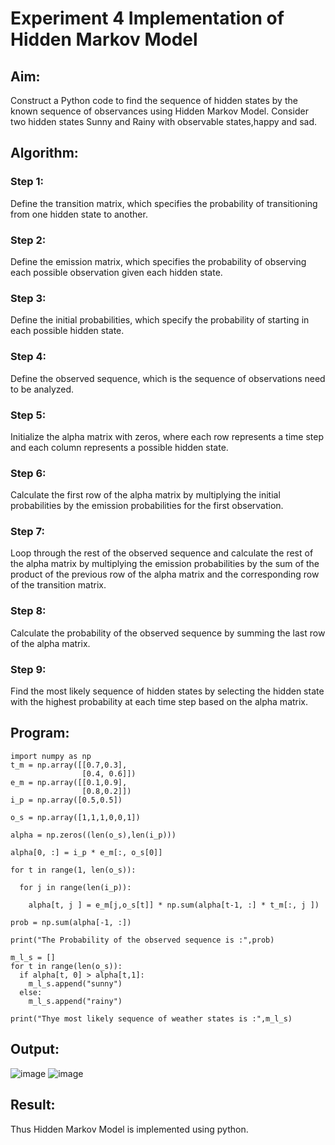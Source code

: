 # Experiment 4 Implementation of Hidden Markov Model

## Aim: 
Construct a Python code to find the sequence of hidden states by the known sequence of observances using Hidden Markov Model. Consider two hidden states Sunny and Rainy with observable states,happy and sad.

## Algorithm:

### Step 1:
Define the transition matrix, which specifies the probability of transitioning from  one hidden state to another.
### Step 2:
Define the emission matrix, which specifies the probability of observing each possible observation given each hidden state.
### Step 3:
Define the initial probabilities, which specify the probability of starting in each possible hidden state.
### Step 4:
Define the observed sequence, which is the sequence of observations need to  be analyzed.
### Step 5:
Initialize the alpha matrix with zeros, where each row represents a time step and each column represents a possible hidden state.
### Step 6:
Calculate the first row of the alpha matrix by multiplying the initial  probabilities by the emission probabilities for the first observation.
### Step 7:
Loop through the rest of the observed sequence and calculate the rest of the alpha matrix by multiplying the emission probabilities by the sum of the product of the previous row of the alpha matrix and the corresponding row of the transition matrix.
### Step 8:
Calculate the probability of the observed sequence by summing the last row of the alpha matrix.
### Step 9:
Find the most likely sequence of hidden states by selecting the hidden state with the highest probability at each time step based on the alpha matrix.

## Program:

```
import numpy as np
t_m = np.array([[0.7,0.3],
                [0.4, 0.6]])
e_m = np.array([[0.1,0.9],
                [0.8,0.2]])
i_p = np.array([0.5,0.5])

o_s = np.array([1,1,1,0,0,1])

alpha = np.zeros((len(o_s),len(i_p)))

alpha[0, :] = i_p * e_m[:, o_s[0]]

for t in range(1, len(o_s)):

  for j in range(len(i_p)):

    alpha[t, j ] = e_m[j,o_s[t]] * np.sum(alpha[t-1, :] * t_m[:, j ])

prob = np.sum(alpha[-1, :])

print("The Probability of the observed sequence is :",prob)

m_l_s = []
for t in range(len(o_s)):
  if alpha[t, 0] > alpha[t,1]:
    m_l_s.append("sunny")
  else:
    m_l_s.append("rainy")  

print("Thye most likely sequence of weather states is :",m_l_s)

```

## Output:
![image](https://github.com/user-attachments/assets/5f279274-d9b0-40c8-83ca-d5e648533d6c)
![image](https://github.com/user-attachments/assets/626cc8b9-64f4-483b-97e1-40ccd3b67d8e)

## Result:
Thus Hidden Markov Model is implemented using python.
